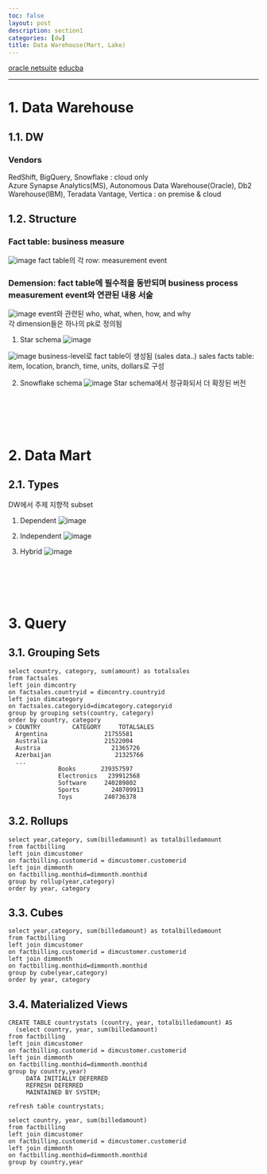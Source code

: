 ```yaml
---
toc: false
layout: post
description: section1
categories: [dw]
title: Data Warehouse(Mart, Lake)
---
```


[oracle netsuite](https://www.netsuite.com/portal/resource/articles/data-warehouse/data-mart.shtml)
[educba](https://www.educba.com/star-schema-vs-snowflake-schema/)

---

# 1. Data Warehouse

## 1.1. DW

### Vendors

RedShift, BigQuery, Snowflake : cloud only  
Azure Synapse Analytics(MS), Autonomous Data Warehouse(Oracle), Db2 Warehouse(IBM), Teradata Vantage, Vertica : on premise & cloud  

## 1.2. Structure  

### Fact table: business measure  
![image](https://user-images.githubusercontent.com/83441376/158987751-652985de-6866-4ac7-8eff-1263022a376c.png)
fact table의 각 row: measurement event  

### Demension: fact table에 필수적을 동반되며 business process measurement event와 연관된 내용 서술  
![image](https://user-images.githubusercontent.com/83441376/158987764-5088bb75-6e67-44df-8df3-75b075ffd561.png)
event와 관련된 who, what, when, how, and why  
각 dimension들은 하나의 pk로 정의됨
 
1) Star schema
![image](https://user-images.githubusercontent.com/83441376/158987980-2b1e3787-bd11-498c-9e00-059f43bad09c.png)

![image](https://user-images.githubusercontent.com/83441376/158989547-49ea859b-aaca-4a5d-8318-a37f06582050.png)
business-level로 fact table이 생성됨 (sales data..)
sales facts table: item, location, branch, time, units, dollars로 구성

2) Snowflake schema
![image](https://user-images.githubusercontent.com/83441376/158989694-785ee7aa-c029-406a-8d57-fe53e269e10a.png)
Star schema에서 정규화되서 더 확장된 버전  



<br><br>
---
# 2. Data Mart

## 2.1. Types 
DW에서 주제 지향적 subset

1) Dependent 
![image](https://user-images.githubusercontent.com/83441376/158984922-c57a61c6-03dc-4ef6-a635-c94dd9c4c9e6.png)


2) Independent
![image](https://user-images.githubusercontent.com/83441376/158985009-6019b49b-cb5a-47ff-8d9e-0b22aa4c76dc.png)


3) Hybrid
![image](https://user-images.githubusercontent.com/83441376/158985244-d1b42efd-fe4a-49e1-9221-62a40b7efd76.png)





<br><br>
---

# 3. Query


## 3.1. Grouping Sets

```
select country, category, sum(amount) as totalsales
from factsales
left join dimcontry
on factsales.countryid = dimcontry.countryid
left join dimcategory
on factsales.categoryid=dimcategory.categoryid
group by grouping sets(country, category)
order by country, category
> COUNTRY		  CATEGORY	   TOTALSALES
  Argentina	     	       21755581
  Australia	     	       21522004
  Austria	 	             21365726
  Azerbaijan	     	      21325766
  ...
              Books	      239357597
              Electronics	239912568
              Software	   240289802
              Sports	     240709913
              Toys	       240736378

```

## 3.2. Rollups
```
select year,category, sum(billedamount) as totalbilledamount
from factbilling
left join dimcustomer
on factbilling.customerid = dimcustomer.customerid
left join dimmonth
on factbilling.monthid=dimmonth.monthid
group by rollup(year,category)
order by year, category
```

## 3.3. Cubes

```
select year,category, sum(billedamount) as totalbilledamount
from factbilling
left join dimcustomer
on factbilling.customerid = dimcustomer.customerid
left join dimmonth
on factbilling.monthid=dimmonth.monthid
group by cube(year,category)
order by year, category
```

## 3.4. Materialized Views

```
CREATE TABLE countrystats (country, year, totalbilledamount) AS
  (select country, year, sum(billedamount)
from factbilling
left join dimcustomer
on factbilling.customerid = dimcustomer.customerid
left join dimmonth
on factbilling.monthid=dimmonth.monthid
group by country,year)
     DATA INITIALLY DEFERRED
     REFRESH DEFERRED
     MAINTAINED BY SYSTEM;
```
```
refresh table countrystats;
```

```
select country, year, sum(billedamount)
from factbilling
left join dimcustomer
on factbilling.customerid = dimcustomer.customerid
left join dimmonth
on factbilling.monthid=dimmonth.monthid
group by country,year
```

<br><br>
---
